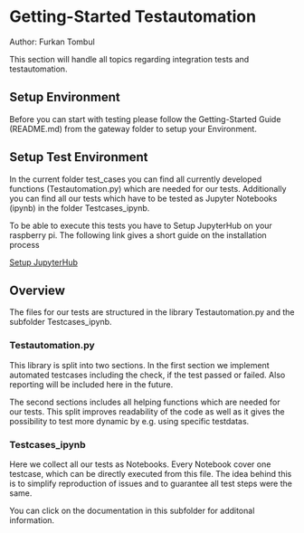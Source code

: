 # Getting-Started Testautomation
Author: Furkan Tombul

This section will handle all topics regarding integration tests and testautomation. 
## Setup Environment
Before you can start with testing please follow the Getting-Started Guide (README.md) from the gateway folder to setup your Environment.
## Setup Test Environment
In the current folder test_cases you can find all currently developed functions (Testautomation.py) which are needed for our tests.
Additionally you can find all our tests which have to be tested as Jupyter Notebooks (ipynb) in the folder Testcases_ipynb. 

To be able to execute this tests you have to Setup JupyterHub on your raspberry pi. The following link gives a short guide on the installation process

[Setup JupyterHub](https://towardsdatascience.com/setup-your-home-jupyterhub-on-a-raspberry-pi-7ad32e20eed)

## Overview
The files for our tests are structured in the library Testautomation.py and the subfolder Testcases_ipynb.

### Testautomation.py
This library is split into two sections.
In the first section we implement automated testcases including the check, if the test passed or failed.
Also reporting will be included here in the future.

The second sections includes all helping functions which are needed for our tests. This split improves readability
of the code as well as it gives the possibility to test more dynamic by e.g. using specific testdatas.

### Testcases_ipynb
Here we collect all our tests as Notebooks. Every Notebook cover one testcase, which can be directly executed from this file.
The idea behind this is to simplify reproduction of issues and to guarantee all test steps were the same.

You can click on the documentation in this subfolder for additonal information.
